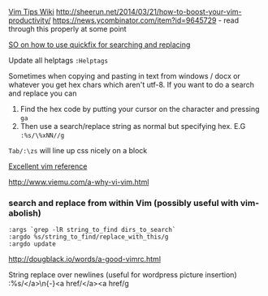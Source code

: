 [Vim Tips Wiki](http://vim.wikia.com/wiki/Vim_Tips_Wiki)
http://sheerun.net/2014/03/21/how-to-boost-your-vim-productivity/
https://news.ycombinator.com/item?id=9645729 - read through this properly at some point

[SO on how to use quickfix for searching and replacing](http://stackoverflow.com/questions/5686206/search-replace-using-quickfix-list-in-vim)

Update all helptags `:Helptags`

Sometimes when copying and pasting in text from windows / docx or whatever you
get hex chars which aren't utf-8.  If you want to do a search and replace you
can

1. Find the hex code by putting your cursor on the character and pressing `ga`
2. Then use a search/replace string as normal but specifying hex.  E.G `:%s/\%xNN//g`

`Tab/:\zs` will line up css nicely on a block

[Excellent vim reference](http://www.danielmiessler.com/study/vim/)

http://www.viemu.com/a-why-vi-vim.html


### search and replace from within Vim (possibly useful with vim-abolish)

```
:args `grep -lR string_to_find dirs_to_search`
:argdo %s/string_to_find/replace_with_this/g
:argdo update
```

http://dougblack.io/words/a-good-vimrc.html


String replace over newlines (useful for wordpress picture insertion)  
:%s/<\/a>\n\{-}<a href/<\/a><a href/g
